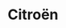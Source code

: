 ---
title: "Citroën"
url: /neuquen/citroen-comisario-jose-lopez/
shop: reparación de automóviles
---